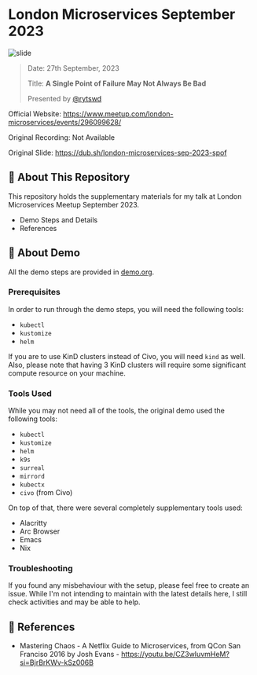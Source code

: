 # London Microservices September 2023

![slide](https://github.com/rytswd/london-microservices-2023/assets/23435099/4308e7f6-6b00-49a6-93f0-8e01522906b0)

> Date: 27th September, 2023
>
> Title: **A Single Point of Failure May Not Always Be Bad**
>
> Presented by [@rytswd](https://github.com/rytswd)

Official Website: https://www.meetup.com/london-microservices/events/296099628/

Original Recording: Not Available

Original Slide: https://dub.sh/london-microservices-sep-2023-spof

## 🌄 About This Repository

This repository holds the supplementary materials for my talk at London
Microservices Meetup September 2023.

- Demo Steps and Details
- References

## 🛝 About Demo

All the demo steps are provided in [demo.org](demo.org).

### Prerequisites

In order to run through the demo steps, you will need the following tools:

- `kubectl`
- `kustomize`
- `helm`

If you are to use KinD clusters instead of Civo, you will need `kind` as well.
Also, please note that having 3 KinD clusters will require some significant
compute resource on your machine.

### Tools Used

While you may not need all of the tools, the original demo used the following
tools:

- `kubectl`
- `kustomize`
- `helm`
- `k9s`
- `surreal`
- `mirrord`
- `kubectx`
- `civo` (from Civo)

On top of that, there were several completely supplementary tools used:

- Alacritty
- Arc Browser
- Emacs
- Nix

### Troubleshooting


If you found any misbehaviour with the setup, please feel free to create an issue. While I'm not intending to maintain with the latest details here, I still check activities and may be able to help.

## 🔎 References

- Mastering Chaos - A Netflix Guide to Microservices, from QCon San Franciso
  2016 by Josh Evans - https://youtu.be/CZ3wIuvmHeM?si=BjrBrKWv-kSz006B
